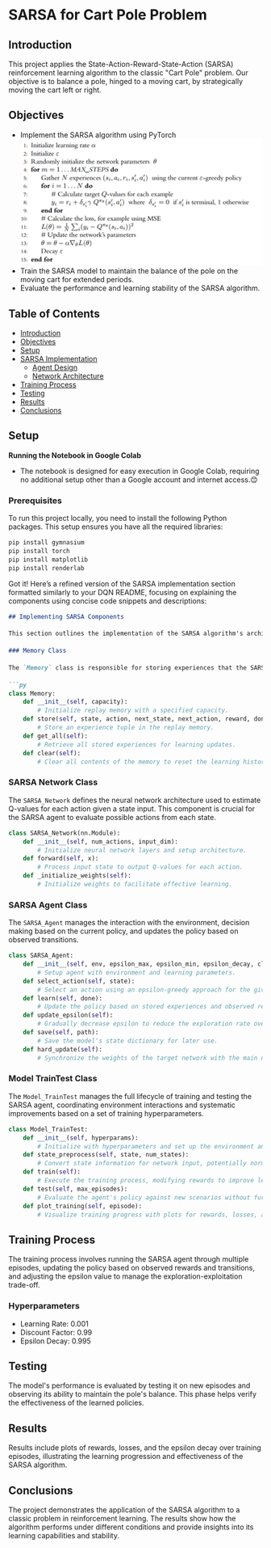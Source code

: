 # SARSA for Cart Pole Problem

## Introduction

This project applies the State-Action-Reward-State-Action (SARSA) reinforcement learning algorithm to the classic "Cart Pole" problem. Our objective is to balance a pole, hinged to a moving cart, by strategically moving the cart left or right.


## Objectives

- Implement the SARSA algorithm using PyTorch
![SARSA_algorithm](assets/SARSA.png)
- Train the SARSA model to maintain the balance of the pole on the moving cart for extended periods.
- Evaluate the performance and learning stability of the SARSA algorithm.

## Table of Contents

- [Introduction](#introduction)
- [Objectives](#objectives)
- [Setup](#setup)
- [SARSA Implementation](#sarsa-implementation)
  - [Agent Design](#agent-design)
  - [Network Architecture](#network-architecture)
- [Training Process](#training-process)
- [Testing](#testing)
- [Results](#results)
- [Conclusions](#conclusions)

## Setup

**Running the Notebook in Google Colab**
- The notebook is designed for easy execution in Google Colab, requiring no additional setup other than a Google account and internet access.😊

### Prerequisites
To run this project locally, you need to install the following Python packages. This setup ensures you have all the required libraries:

```bash
pip install gymnasium
pip install torch
pip install matplotlib
pip install renderlab
```


Got it! Here’s a refined version of the SARSA implementation section formatted similarly to your DQN README, focusing on explaining the components using concise code snippets and descriptions:

```md
## Implementing SARSA Components

This section outlines the implementation of the SARSA algorithm's architecture, which is structured around several key components that each play a critical role in the learning process:

### Memory Class

The `Memory` class is responsible for storing experiences that the SARSA agent encounters, which are later used to update the agent's learning model, ensuring a diverse set of experiences influence the learning process.

```py
class Memory:
    def __init__(self, capacity):
        # Initialize replay memory with a specified capacity.
    def store(self, state, action, next_state, next_action, reward, done):
        # Store an experience tuple in the replay memory.
    def get_all(self):
        # Retrieve all stored experiences for learning updates.
    def clear(self):
        # Clear all contents of the memory to reset the learning history.
```

### SARSA Network Class

The `SARSA_Network` defines the neural network architecture used to estimate Q-values for each action given a state input. This component is crucial for the SARSA agent to evaluate possible actions from each state.

```py
class SARSA_Network(nn.Module):
    def __init__(self, num_actions, input_dim):
        # Initialize neural network layers and setup architecture.
    def forward(self, x):
        # Process input state to output Q-values for each action.
    def _initialize_weights(self):
        # Initialize weights to facilitate effective learning.
```

### SARSA Agent Class

The `SARSA_Agent` manages the interaction with the environment, decision making based on the current policy, and updates the policy based on observed transitions.

```py
class SARSA_Agent:
    def __init__(self, env, epsilon_max, epsilon_min, epsilon_decay, clip_grad_norm, learning_rate, discount, memory_capacity):
        # Setup agent with environment and learning parameters.
    def select_action(self, state):
        # Select an action using an epsilon-greedy approach for the given state.
    def learn(self, done):
        # Update the policy based on stored experiences and observed rewards.
    def update_epsilon(self):
        # Gradually decrease epsilon to reduce the exploration rate over time.
    def save(self, path):
        # Save the model's state dictionary for later use.
    def hard_update(self):
        # Synchronize the weights of the target network with the main network.
```

### Model TrainTest Class

The `Model_TrainTest` manages the full lifecycle of training and testing the SARSA agent, coordinating environment interactions and systematic improvements based on a set of training hyperparameters.

```py
class Model_TrainTest:
    def __init__(self, hyperparams):
        # Initialize with hyperparameters and set up the environment and agent.
    def state_preprocess(self, state, num_states):
        # Convert state information for network input, potentially normalizing.
    def train(self):
        # Execute the training process, modifying rewards to improve learning efficacy.
    def test(self, max_episodes):
        # Evaluate the agent's policy against new scenarios without further exploration.
    def plot_training(self, episode):
        # Visualize training progress with plots for rewards, losses, and epsilon decay.
```

## Training Process

The training process involves running the SARSA agent through multiple episodes, updating the policy based on observed rewards and transitions, and adjusting the epsilon value to manage the exploration-exploitation trade-off.

### Hyperparameters

- Learning Rate: 0.001
- Discount Factor: 0.99
- Epsilon Decay: 0.995

## Testing

The model's performance is evaluated by testing it on new episodes and observing its ability to maintain the pole's balance. This phase helps verify the effectiveness of the learned policies.

## Results

Results include plots of rewards, losses, and the epsilon decay over training episodes, illustrating the learning progression and effectiveness of the SARSA algorithm.

## Conclusions

The project demonstrates the application of the SARSA algorithm to a classic problem in reinforcement learning. The results show how the algorithm performs under different conditions and provide insights into its learning capabilities and stability.
